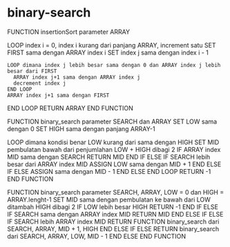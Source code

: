 # binary-search
FUNCTION insertionSort parameter ARRAY

  LOOP index i = 0, index i kurang dari panjang ARRAY, increment satu
    SET FIRST sama dengan ARRAY index i
    SET index j sama dengan index i - 1

    LOOP dimana index j lebih besar sama dengan 0 dan ARRAY index j lebih besar dari FIRST
      ARRAY index j+1 sama dengan ARRAY index j
      decrement index j
    END LOOP
    ARRAY index j+1 sama dengan FIRST
  END LOOP
  RETURN ARRAY
END FUNCTION

FUNCTION binary_search parameter SEARCH dan ARRAY
  SET LOW sama dengan 0
  SET HIGH sama dengan panjang ARRAY-1

  LOOP dimana kondisi benar LOW kurang dari sama dengan HIGH
  SET MID pembulatan bawah dari penjumlahan LOW + HIGH dibagi 2
    IF ARRAY index MID sama dengan SEARCH
      RETURN MID
    END IF
    ELSE IF SEARCH lebih besar dari ARRAY index MID
      ASSIGN LOW sama dengan MID + 1
    END ELSE IF
    ELSE
      ASSIGN sama dengan MID - 1
    END ELSE
  END LOOP
  RETURN -1
END FUNCTION

FUNCTION binary_search parameter SEARCH, ARRAY, LOW = 0 dan HIGH = ARRAY.lenght-1
  SET MID sama dengan pembulatan ke bawah dari LOW ditambah HIGH dibagi 2
  IF LOW lebih besar HIGH
    RETURN -1
  END IF
  ELSE IF SEARCH sama dengan ARRAY index MID
    RETURN MID
  END ELSE IF
  ELSE IF SEARCH lebih ARRAY index MID
    RETURN FUNCTION binary_search dari SEARCH, ARRAY, MID + 1, HIGH
  END ELSE IF
  ELSE
    RETURN binary_search dari SEARCH, ARRAY, LOW, MID - 1
  END ELSE
END FUNCTION
